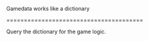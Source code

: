 Gamedata works like a dictionary 

=======================================

Query the dictionary for the game logic.
